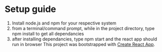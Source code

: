 Setup guide
===

1. Install node.js and npm for your respective system
2. from a terminal/command prompt, while in the project directory, type npm install to get all dependancies
3. after installing dependancies, type npm start and the react app should run in browser
This project was bootstrapped with [Create React App](https://github.com/facebookincubator/create-react-app).
